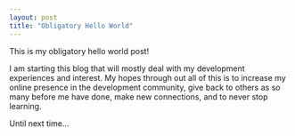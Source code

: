 ```yaml
---
layout: post
title: "Obligatory Hello World"
---
```


This is  my obligatory hello world post! 

I am starting this blog that will mostly deal with my development experiences and interest. My hopes through out all of this is to increase my online presence in the development community, give back to others as so many before me have done, make new connections, and to never stop learning.

Until next time...
